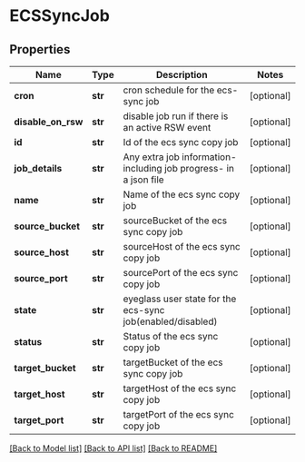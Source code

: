 # ECSSyncJob

## Properties
Name | Type | Description | Notes
------------ | ------------- | ------------- | -------------
**cron** | **str** | cron schedule for the ecs-sync job | [optional] 
**disable_on_rsw** | **str** | disable job run if there is an active RSW event | [optional] 
**id** | **str** | Id of the ecs sync copy job | [optional] 
**job_details** | **str** | Any extra job information- including job progress- in a json file | [optional] 
**name** | **str** | Name of the ecs sync copy job | [optional] 
**source_bucket** | **str** | sourceBucket of the ecs sync copy job | [optional] 
**source_host** | **str** | sourceHost of the ecs sync copy job | [optional] 
**source_port** | **str** | sourcePort of the ecs sync copy job | [optional] 
**state** | **str** | eyeglass user state for the ecs-sync job(enabled/disabled) | [optional] 
**status** | **str** | Status of the ecs sync copy job | [optional] 
**target_bucket** | **str** | targetBucket of the ecs sync copy job | [optional] 
**target_host** | **str** | targetHost of the ecs sync copy job | [optional] 
**target_port** | **str** | targetPort of the ecs sync copy job | [optional] 

[[Back to Model list]](../README.md#documentation-for-models) [[Back to API list]](../README.md#documentation-for-api-endpoints) [[Back to README]](../README.md)



